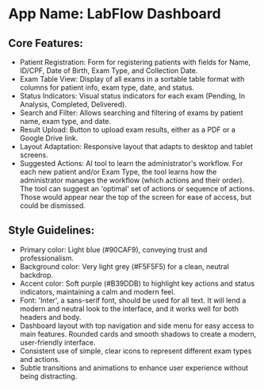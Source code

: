 # **App Name**: LabFlow Dashboard

## Core Features:

- Patient Registration: Form for registering patients with fields for Name, ID/CPF, Date of Birth, Exam Type, and Collection Date.
- Exam Table View: Display of all exams in a sortable table format with columns for patient info, exam type, date, and status.
- Status Indicators: Visual status indicators for each exam (Pending, In Analysis, Completed, Delivered).
- Search and Filter: Allows searching and filtering of exams by patient name, exam type, and date.
- Result Upload: Button to upload exam results, either as a PDF or a Google Drive link.
- Layout Adaptation: Responsive layout that adapts to desktop and tablet screens.
- Suggested Actions: AI tool to learn the administrator's workflow. For each new patient and/or Exam Type, the tool learns how the administrator manages the workflow (which actions and their order). The tool can suggest an 'optimal' set of actions or sequence of actions. Those would appear near the top of the screen for ease of access, but could be dismissed.

## Style Guidelines:

- Primary color: Light blue (#90CAF9), conveying trust and professionalism.
- Background color: Very light grey (#F5F5F5) for a clean, neutral backdrop.
- Accent color: Soft purple (#B39DDB) to highlight key actions and status indicators, maintaining a calm and modern feel.
- Font: 'Inter', a sans-serif font, should be used for all text. It will lend a modern and neutral look to the interface, and it works well for both headers and body.
- Dashboard layout with top navigation and side menu for easy access to main features. Rounded cards and smooth shadows to create a modern, user-friendly interface.
- Consistent use of simple, clear icons to represent different exam types and actions.
- Subtle transitions and animations to enhance user experience without being distracting.